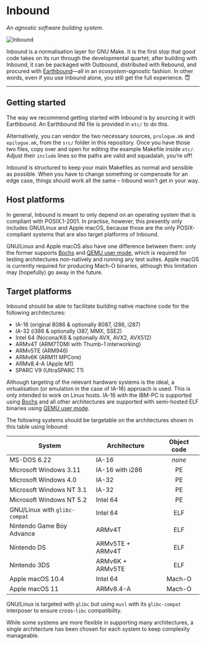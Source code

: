 # Inbound

_An agnostic software building system._

![Inbound](https://cdn.tohoku.ac/inbound-banner.jpg)

Inbound is a normalisation layer for GNU Make. It is the first stop that
good code takes on its run through the developmental quartet; after
building with Inbound, it can be packaged with Outbound, distributed
with Rebound, and procured with
[Earthbound](https://github.com/aquefir/earthbound)&mdash;all in an
_ecosystem-agnostic_ fashion. In other words, even if you use Inbound
alone, you still get the full experience. &#128519;

-----

## Getting started

The way we recommend getting started with Inbound is by sourcing it with
Earthbound. An Earthbound INI file is provided in `etc/` to do this.

Alternatively, you can vendor the two necessary sources, `prologue.mk`
and `epilogue.mk`, from the `src/` folder in this repository. Once you
have those two files, copy over and open for editing the example
Makefile inside `etc/`. Adjust their `include` lines so the paths are
valid and squadalah, you&rsquo;re off!

Inbound is structured to keep your main Makefiles as normal and sensible
as possible. When you have to change something or compensate for an edge
case, things should work all the same &ndash; Inbound won&rsquo;t get in
your way.

## Host platforms

In general, Inbound is meant to only depend on an operating system that
is compliant with POSIX.1-2001. In practise, however, this presently
only includes GNU/Linux and Apple macOS, because those are the only
POSIX-compliant systems that are also target platforms of Inbound.

GNU/Linux and Apple macOS also have one difference between them: only
the former supports [Bochs](https://github.com/bochs-emu/Bochs) and
[QEMU user mode](https://www.qemu.org/docs/master/user/main.html), which
is required for testing architectures non-natively and running any test
suites. Apple macOS is currently required for producing Mach-O binaries,
although this limitation may (hopefully) go away in the future.

## Target platforms

Inbound should be able to facilitate building native machine code for
the following architectures:

- IA-16 (original 8086 &amp; optionally 8087, i286, i287)
- IA-32 (i386 &amp; optionally i387, MMX, SSE2)
- Intel 64 (Nocona/K6 &amp; optionally AVX, AVX2, AVX512)
- ARMv4T (ARM7TDMI with Thumb-1 interworking)
- ARMv5TE (ARM946)
- ARMv6K (ARM11 MPCore)
- ARMv8.4-A (Apple M1)
- SPARC V9 (UltraSPARC T1)

Although targeting of the relevant hardware systems is the ideal, a
virtualisation (or emulation in the case of IA-16) approach is used.
This is only intended to work on Linux hosts. IA-16 with the IBM-PC is
supported using [Bochs](https://github.com/bochs-emu/Bochs) and all
other architectures are supported with semi-hosted ELF binaries using
[QEMU user mode](https://www.qemu.org/docs/master/user/main.html).

The following systems should be targetable on the architectures shown in
this table using Inbound:

| System                        | Architecture     | Object code |
|-------------------------------|------------------|:-----------:|
| MS-DOS 6.22                   | IA-16            | _none_      |
| Microsoft Windows 3.11        | IA-16 with i286  | PE          |
| Microsoft Windows 4.0         | IA-32            | PE          |
| Microsoft Windows NT 3.1      | IA-32            | PE          |
| Microsoft Windows NT 5.2      | Intel 64         | PE          |
| GNU/Linux with `glibc-compat` | Intel 64         | ELF         |
| Nintendo Game Boy Advance     | ARMv4T           | ELF         |
| Nintendo DS                   | ARMv5TE + ARMv4T | ELF         |
| Nintendo 3DS                  | ARMv6K + ARMv5TE | ELF         |
| Apple macOS 10.4              | Intel 64         | Mach-O      |
| Apple macOS 11                | ARMv8.4-A        | Mach-O      |

GNU/Linux is targeted with `glibc` but using `musl` with its
`glibc-compat` interposer to ensure cross-`libc` compatibility.

While some systems are more flexible in supporting many architectures,
a single architecture has been chosen for each system to keep complexity
manageable.
